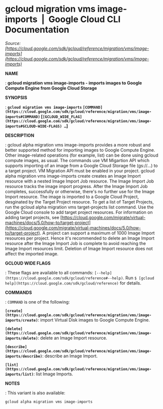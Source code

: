 # gcloud migration vms image-imports  |  Google Cloud CLI Documentation

*Source: [https://cloud.google.com/sdk/gcloud/reference/migration/vms/image-imports](https://cloud.google.com/sdk/gcloud/reference/migration/vms/image-imports)*

**NAME**

: **gcloud migration vms image-imports - imports images to Google Compute Engine from Google Cloud Storage**

**SYNOPSIS**

: **`gcloud migration vms image-imports` `[COMMAND](https://cloud.google.com/sdk/gcloud/reference/migration/vms/image-imports#COMMAND)` [`[GCLOUD_WIDE_FLAG](https://cloud.google.com/sdk/gcloud/reference/migration/vms/image-imports#GCLOUD-WIDE-FLAGS) …`]**

**DESCRIPTION**

: gcloud alpha migration vms image-imports provides a more robust and better
supported method for importing images to Google Compute Engine. Other
image-related operations (for example, list) can be done using gcloud compute
images, as usual.
The commands use VM Migartion API which supports importing of an image from a
Google Cloud Storage file (gs://…) to a target project. VM Migration API
must be enabled in your project.
gcloud alpha migration vms image-imports create creates an Image Import resource
with a nested Image Import Job resource. The Image Import Job resource tracks
the image import progress. After the Image Import Job completes, successfully or
otherwise, there's no further use for the Image Import resource.
The image is imported to a Google Cloud Project, desginated by the Target
Project resource. To get a list of Target Projects, run the gcloud alpha
migration vms target-projects list command. Use the Google Cloud console to add
target project resources. For information on adding target projects, see [https://cloud.google.com/migrate/virtual-machines/docs/5.0/how-to/target-project](https://cloud.google.com/migrate/virtual-machines/docs/5.0/how-to/target-project).
A project can support a maximum of 1000 Image Import resources per project.
Hence it's recommended to delete an Image Import resource after the Image Import
Job is complete to avoid reaching the Image Import resources limit. Deletion of
Image Import resource does not affect the imported image.

**GCLOUD WIDE FLAGS**

: These flags are available to all commands: `[--help](https://cloud.google.com/sdk/gcloud/reference#--help)`.
Run `$ [gcloud help](https://cloud.google.com/sdk/gcloud/reference)` for details.

**COMMANDS**

: ``COMMAND`` is one of the following:

**`[create](https://cloud.google.com/sdk/gcloud/reference/migration/vms/image-imports/create)`**:
import Virtual Disk images to Google Compute Engine.

**`[delete](https://cloud.google.com/sdk/gcloud/reference/migration/vms/image-imports/delete)`**:
delete an Image Import resource.

**`[describe](https://cloud.google.com/sdk/gcloud/reference/migration/vms/image-imports/describe)`**:
describe an Image Import.

**`[list](https://cloud.google.com/sdk/gcloud/reference/migration/vms/image-imports/list)`**:
list Image Imports.

**NOTES**

: This variant is also available:

```
gcloud alpha migration vms image-imports
```